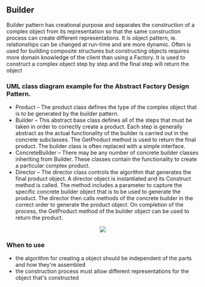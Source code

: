## Builder

Builder pattern has creational purpose and separates the construction of a complex object 
from its representation so that the same construction process can create different 
representations. It is object pattern, ie. relationships can be changed at run-time
and are more dynamic. Often is used for building composite structures but constructing
objects requires more domain knowledge of the client than using a Factory.
It is used to construct a complex object step by step and the final step will return the object


### UML class diagram example for the Abstract Factory Design Pattern.

 - Product – The product class defines the type of the complex object that is to be generated by the builder pattern.
 - Builder – This abstract base class defines all of the steps that must be taken in order to correctly create a product. 
		Each step is generally abstract as the actual functionality of the builder is carried out in the concrete subclasses. 
		The GetProduct method is used to return the final product. The builder class is often replaced with a simple interface.
 - ConcreteBuilder – There may be any number of concrete builder classes inheriting from Builder. 
		These classes contain the functionality to create a particular complex product.
 - Director – The director class controls the algorithm that generates the final product object. 
		A director object is instantiated and its Construct method is called. 
		The method includes a parameter to capture the specific concrete builder object that is to be used to generate the product. 
		The director then calls methods of the concrete builder in the correct order to generate the product object. 
		On completion of the process, the GetProduct method of the builder object can be used to return the product.
 
<p align="center">
<img 
src="https://github.com/walidAbbassi/Example-Design-Patterns/blob/master/Creational/Abstract%20Factory/Builder.PNG">
</p>

### When to use

* the algorithm for creating a object should be independent of the parts and how they're assembled
* the construction process must allow different representations for the object that's constructed  
